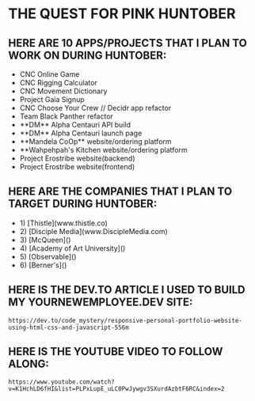 # THE QUEST FOR PINK HUNTOBER
## HERE ARE 10 APPS/PROJECTS THAT I PLAN TO WORK ON DURING HUNTOBER:
<ul>
    <li> CNC Online Game</li>
    <li> CNC Rigging Calculator </li>
    <li> CNC Movement Dictionary </li>
    <li> Project Gaia Signup </li>
    <li> CNC Choose Your Crew // Decidr app refactor </li>
    <li> Team Black Panther refactor </li>
    <li> **DM** Alpha Centauri API build </li>
    <li> **DM** Alpha Centauri launch page </li>
    <li> **Mandela CoOp** website/ordering platform </li>
    <li> **Wahpehpah's Kitchen website/ordering platform </li>
    <li> Project Erostribe website(backend) </li>
    <li> Project Erostribe website(frontend) </li>
</ul>

## HERE ARE THE COMPANIES THAT I PLAN TO TARGET DURING HUNTOBER:
<ul>
    <li> 1) [Thistle](www.thistle.co)</li>
    <li> 2) [Disciple Media](www.DiscipleMedia.com)</li>
    <li> 3) [McQueen]()</li>
    <li> 4) [Academy of Art University]()</li>
    <li> 5) [Observable]()</li>
    <li> 6) [Berner's]()</li>
</ul>

## HERE IS THE DEV.TO ARTICLE I USED TO BUILD MY YOURNEWEMPLOYEE.DEV SITE:
    https://dev.to/code_mystery/responsive-personal-portfolio-website-using-html-css-and-javascript-556m

## HERE IS THE YOUTUBE VIDEO TO FOLLOW ALONG:
    https://www.youtube.com/watch?v=K1HchLD6fHI&list=PLPxLupE_uLC0PwJywgv3SXurdAzbtF6RC&index=2